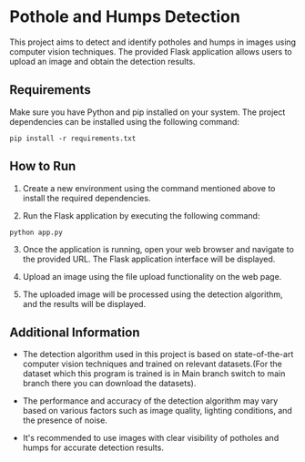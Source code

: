 # Pothole and Humps Detection

This project aims to detect and identify potholes and humps in images using computer vision techniques. The provided Flask application allows users to upload an image and obtain the detection results.

## Requirements

Make sure you have Python and pip installed on your system. The project dependencies can be installed using the following command:

```
pip install -r requirements.txt
```

## How to Run

1. Create a new environment using the command mentioned above to install the required dependencies.

2. Run the Flask application by executing the following command:

```
python app.py
```

3. Once the application is running, open your web browser and navigate to the provided URL. The Flask application interface will be displayed.

4. Upload an image using the file upload functionality on the web page.

5. The uploaded image will be processed using the detection algorithm, and the results will be displayed.

## Additional Information

- The detection algorithm used in this project is based on state-of-the-art computer vision techniques and trained on relevant datasets.(For the dataset which this program is trained is in Main branch switch to main branch there you can download the datasets).

- The performance and accuracy of the detection algorithm may vary based on various factors such as image quality, lighting conditions, and the presence of noise.

- It's recommended to use images with clear visibility of potholes and humps for accurate detection results.
